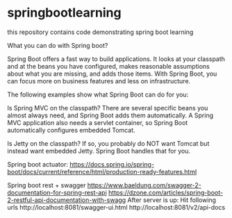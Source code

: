 # springbootlearning
this repository contains code demonstrating spring boot learning 

What you can do with Spring boot?

Spring Boot offers a fast way to build applications. It looks at your classpath and at the beans you have configured, makes reasonable assumptions about what you are missing, and adds those items. With Spring Boot, you can focus more on business features and less on infrastructure.

The following examples show what Spring Boot can do for you:

Is Spring MVC on the classpath? There are several specific beans you almost always need, and Spring Boot adds them automatically. A Spring MVC application also needs a servlet container, so Spring Boot automatically configures embedded Tomcat.

Is Jetty on the classpath? If so, you probably do NOT want Tomcat but instead want embedded Jetty. Spring Boot handles that for you.

Spring boot actuator:
https://docs.spring.io/spring-boot/docs/current/reference/html/production-ready-features.html

Spring boot rest + swagger 
https://www.baeldung.com/swagger-2-documentation-for-spring-rest-api
https://dzone.com/articles/spring-boot-2-restful-api-documentation-with-swagg
After server is up: Hit following urls
http://localhost:8081/swagger-ui.html
http://localhost:8081/v2/api-docs
